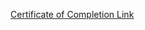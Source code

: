 [Certificate of Completion Link](https://academy.databricks.com/award/completion/febe5523-5d79-3652-a83a-1ca064a356a6)
